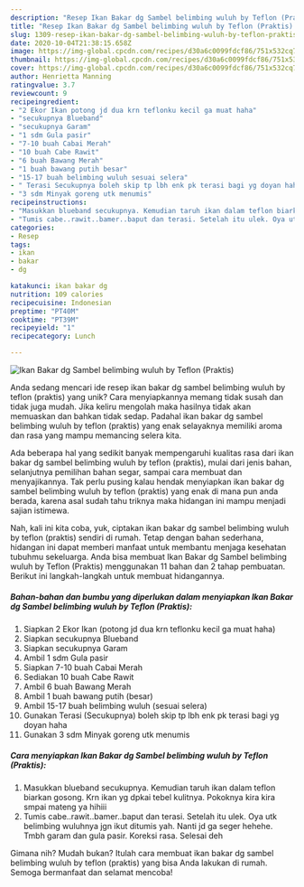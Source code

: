 ```yaml
---
description: "Resep Ikan Bakar dg Sambel belimbing wuluh by Teflon (Praktis) Anti Gagal"
title: "Resep Ikan Bakar dg Sambel belimbing wuluh by Teflon (Praktis) Anti Gagal"
slug: 1309-resep-ikan-bakar-dg-sambel-belimbing-wuluh-by-teflon-praktis-anti-gagal
date: 2020-10-04T21:38:15.658Z
image: https://img-global.cpcdn.com/recipes/d30a6c0099fdcf86/751x532cq70/ikan-bakar-dg-sambel-belimbing-wuluh-by-teflon-praktis-foto-resep-utama.jpg
thumbnail: https://img-global.cpcdn.com/recipes/d30a6c0099fdcf86/751x532cq70/ikan-bakar-dg-sambel-belimbing-wuluh-by-teflon-praktis-foto-resep-utama.jpg
cover: https://img-global.cpcdn.com/recipes/d30a6c0099fdcf86/751x532cq70/ikan-bakar-dg-sambel-belimbing-wuluh-by-teflon-praktis-foto-resep-utama.jpg
author: Henrietta Manning
ratingvalue: 3.7
reviewcount: 9
recipeingredient:
- "2 Ekor Ikan potong jd dua krn teflonku kecil ga muat haha"
- "secukupnya Blueband"
- "secukupnya Garam"
- "1 sdm Gula pasir"
- "7-10 buah Cabai Merah"
- "10 buah Cabe Rawit"
- "6 buah Bawang Merah"
- "1 buah bawang putih besar"
- "15-17 buah belimbing wuluh sesuai selera"
- " Terasi Secukupnya boleh skip tp lbh enk pk terasi bagi yg doyan haha"
- "3 sdm Minyak goreng utk menumis"
recipeinstructions:
- "Masukkan blueband secukupnya. Kemudian taruh ikan dalam teflon biarkan gosong. Krn ikan yg dpkai tebel kulitnya. Pokoknya kira kira smpai mateng ya hihiii"
- "Tumis cabe..rawit..bamer..baput dan terasi. Setelah itu ulek. Oya utk belimbing wuluhnya jgn ikut ditumis yah. Nanti jd ga seger hehehe. Tmbh garam dan gula pasir. Koreksi rasa. Selesai deh"
categories:
- Resep
tags:
- ikan
- bakar
- dg

katakunci: ikan bakar dg 
nutrition: 109 calories
recipecuisine: Indonesian
preptime: "PT40M"
cooktime: "PT39M"
recipeyield: "1"
recipecategory: Lunch

---
```



![Ikan Bakar dg Sambel belimbing wuluh by Teflon (Praktis)](https://img-global.cpcdn.com/recipes/d30a6c0099fdcf86/751x532cq70/ikan-bakar-dg-sambel-belimbing-wuluh-by-teflon-praktis-foto-resep-utama.jpg)

Anda sedang mencari ide resep ikan bakar dg sambel belimbing wuluh by teflon (praktis) yang unik? Cara menyiapkannya memang tidak susah dan tidak juga mudah. Jika keliru mengolah maka hasilnya tidak akan memuaskan dan bahkan tidak sedap. Padahal ikan bakar dg sambel belimbing wuluh by teflon (praktis) yang enak selayaknya memiliki aroma dan rasa yang mampu memancing selera kita.

Ada beberapa hal yang sedikit banyak mempengaruhi kualitas rasa dari ikan bakar dg sambel belimbing wuluh by teflon (praktis), mulai dari jenis bahan, selanjutnya pemilihan bahan segar, sampai cara membuat dan menyajikannya. Tak perlu pusing kalau hendak menyiapkan ikan bakar dg sambel belimbing wuluh by teflon (praktis) yang enak di mana pun anda berada, karena asal sudah tahu triknya maka hidangan ini mampu menjadi sajian istimewa.




Nah, kali ini kita coba, yuk, ciptakan ikan bakar dg sambel belimbing wuluh by teflon (praktis) sendiri di rumah. Tetap dengan bahan sederhana, hidangan ini dapat memberi manfaat untuk membantu menjaga kesehatan tubuhmu sekeluarga. Anda bisa membuat Ikan Bakar dg Sambel belimbing wuluh by Teflon (Praktis) menggunakan 11 bahan dan 2 tahap pembuatan. Berikut ini langkah-langkah untuk membuat hidangannya.

<!--inarticleads1-->

##### Bahan-bahan dan bumbu yang diperlukan dalam menyiapkan Ikan Bakar dg Sambel belimbing wuluh by Teflon (Praktis):

1. Siapkan 2 Ekor Ikan (potong jd dua krn teflonku kecil ga muat haha)
1. Siapkan secukupnya Blueband
1. Siapkan secukupnya Garam
1. Ambil 1 sdm Gula pasir
1. Siapkan 7-10 buah Cabai Merah
1. Sediakan 10 buah Cabe Rawit
1. Ambil 6 buah Bawang Merah
1. Ambil 1 buah bawang putih (besar)
1. Ambil 15-17 buah belimbing wuluh (sesuai selera)
1. Gunakan  Terasi (Secukupnya) boleh skip tp lbh enk pk terasi bagi yg doyan haha
1. Gunakan 3 sdm Minyak goreng utk menumis




<!--inarticleads2-->

##### Cara menyiapkan Ikan Bakar dg Sambel belimbing wuluh by Teflon (Praktis):

1. Masukkan blueband secukupnya. Kemudian taruh ikan dalam teflon biarkan gosong. Krn ikan yg dpkai tebel kulitnya. Pokoknya kira kira smpai mateng ya hihiii
1. Tumis cabe..rawit..bamer..baput dan terasi. Setelah itu ulek. Oya utk belimbing wuluhnya jgn ikut ditumis yah. Nanti jd ga seger hehehe. Tmbh garam dan gula pasir. Koreksi rasa. Selesai deh




Gimana nih? Mudah bukan? Itulah cara membuat ikan bakar dg sambel belimbing wuluh by teflon (praktis) yang bisa Anda lakukan di rumah. Semoga bermanfaat dan selamat mencoba!
